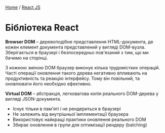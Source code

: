 [Home](../README.md) / [React JS](./README_REACT.md)

# Бібліотека React

**Browser DOM** – деревоподібне представлення HTML-документа, де кожен елемент документа представлений у вигляді DOM-вузла. Зберігається в браузері і безпосередньо пов'язаний з тим, що ми бачимо на сторінці.

З кожною зміною DOM браузер виконує кілька трудомістких операцій. Часті операції оновлення такого дерева негативно впливають на продуктивність та реакцію інтерфейсу. Тому він повільний, та оновлювати його необхідно ефективно.

**Virtual DOM** – абстракція, легковагова копія реального DOM-дерева у вигляді JSON-документа.

* Існує тільки в пам'яті і не рендериться в браузері
* Не залежить від внутрішньої імплементації браузера
* Використовує найкращі практики оновлення реального DOM
* Збирає оновлення в групи для оптимізації рендеру (batching)